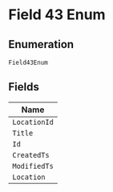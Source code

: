 
# Field 43 Enum

## Enumeration

`Field43Enum`

## Fields

| Name |
|  --- |
| `LocationId` |
| `Title` |
| `Id` |
| `CreatedTs` |
| `ModifiedTs` |
| `Location` |

